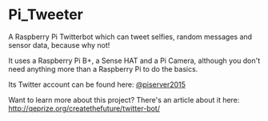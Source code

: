 # Pi_Tweeter
A Raspberry Pi Twitterbot which can tweet selfies, random messages and sensor data, because why not!

It uses a Raspberry Pi B+, a Sense HAT and a Pi Camera, although you don't need anything more than a Raspberry Pi to do the basics.

Its Twitter account can be found here:  [@piserver2015](https://twitter.com/piserver2015)

Want to learn more about this project?  There's an article about it here: http://qeprize.org/createthefuture/twitter-bot/
